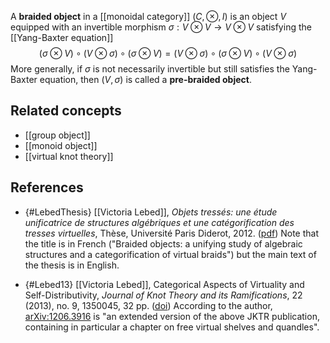 A **braided object** in a [[monoidal category]] $(C,\otimes,I)$ is an object $V$ equipped with an invertible morphism $\sigma : V\otimes V \to V\otimes V$ satisfying the [[Yang-Baxter equation]]
$$(\sigma \otimes V) \circ (V \otimes \sigma) \circ (\sigma \otimes V) = (V \otimes \sigma) \circ (\sigma \otimes V) \circ (V \otimes \sigma)$$
More generally, if $\sigma$ is not necessarily invertible but still satisfies the Yang-Baxter equation, then $(V,\sigma)$ is called a **pre-braided object**.

## Related concepts

* [[group object]]
* [[monoid object]]
* [[virtual knot theory]]

## References

* {#LebedThesis} [[Victoria Lebed]], _Objets tressés: une étude unificatrice de structures algébriques et une catégorification des tresses virtuelles_, Thèse, Université Paris Diderot, 2012. ([pdf](http://www.maths.tcd.ie/~lebed/thesis_LEBED.pdf)) Note that the title is in French ("Braided objects: a unifying study of algebraic structures and a categorification of virtual braids") but the main text of the thesis is in English.

* {#Lebed13} [[Victoria Lebed]], Categorical Aspects of Virtuality and Self-Distributivity, _Journal of Knot Theory and its Ramifications_, 22 (2013), no. 9, 1350045, 32 pp. ([doi](http://dx.doi.org/10.1142/S0218216513500454))  According to the author, [arXiv:1206.3916](http://arxiv.org/abs/1206.3916) is "an extended version of the above JKTR publication, containing in particular a chapter on free virtual shelves and quandles".